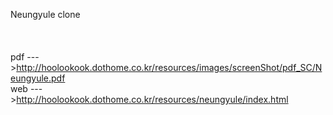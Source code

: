 Neungyule clone<br><br><br><br>
pdf --->http://hoolookook.dothome.co.kr/resources/images/screenShot/pdf_SC/Neungyule.pdf<br>
web --->http://hoolookook.dothome.co.kr/resources/neungyule/index.html
